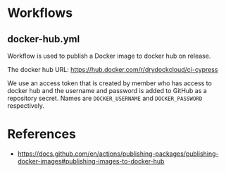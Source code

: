 # Workflows

## docker-hub.yml

Workflow is used to publish a Docker image to docker hub on release.

The docker hub URL: https://hub.docker.com/r/drydockcloud/ci-cypress

We use an access token that is created by member who has access to docker hub and the username and password is added to
GitHub as a repository secret. Names are `DOCKER_USERNAME` and `DOCKER_PASSWORD` respectively.

# References

* https://docs.github.com/en/actions/publishing-packages/publishing-docker-images#publishing-images-to-docker-hub
